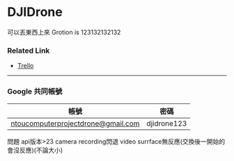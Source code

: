 # DJIDrone
可以丟東西上來
Grotion is 123132132132

### Related Link

- [Trello](https://trello.com/b/g2b13Jtw)
---
### Google 共同帳號
帳號|密碼|
--------- | --------|
ntoucomputerprojectdrone@gmail.com  | djidrone123 |

問題
api版本>23
camera recording閃退
video surrface無反應(交換後一開始的會沒反應)(不論大小)
